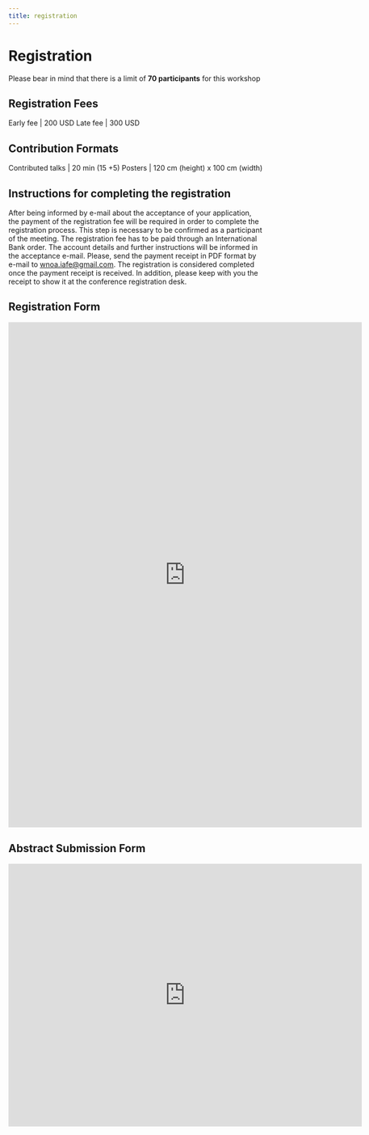 ```yaml
---
title: registration
---
```


# Registration

Please bear in mind that there is a limit of **70 participants** for this workshop

## Registration Fees

Early fee | 200 USD
Late fee | 300 USD

## Contribution Formats

Contributed talks | 20 min (15 +5)
Posters | 120 cm (height) x 100 cm (width)

## Instructions for completing the registration

After being informed by e-mail about the acceptance of your application, the
payment of the registration fee will be required in order to complete the
registration process. This step is necessary to be confirmed as a participant
of the meeting. The registration fee has to be paid through an International
Bank order. The account details and further instructions will be informed in
the acceptance e-mail. Please, send the payment receipt in PDF format by e-mail
to wnoa.iafe@gmail.com. The registration is considered completed once the
payment receipt is received. In addition, please keep with you the receipt to
show it at the conference registration desk.

## Registration Form

<iframe src="https://docs.google.com/forms/d/e/1FAIpQLSeX0aaj1DKUPkbxI95DeuKJ-13C4M50r_48E5uOb1dARhKwmg/viewform?embedded=true" width="700" height="1000" frameborder="0" marginheight="0" marginwidth="0">Loading...</iframe>

## Abstract Submission Form

<iframe src="https://docs.google.com/forms/d/e/1FAIpQLSdyqCbhAWTq8gRri52eKOeIsLzgzLN11JnDkDdkbMkhZxUwLg/viewform?embedded=true" width="700" height="520" frameborder="0" marginheight="0" marginwidth="0">Loading...</iframe>

